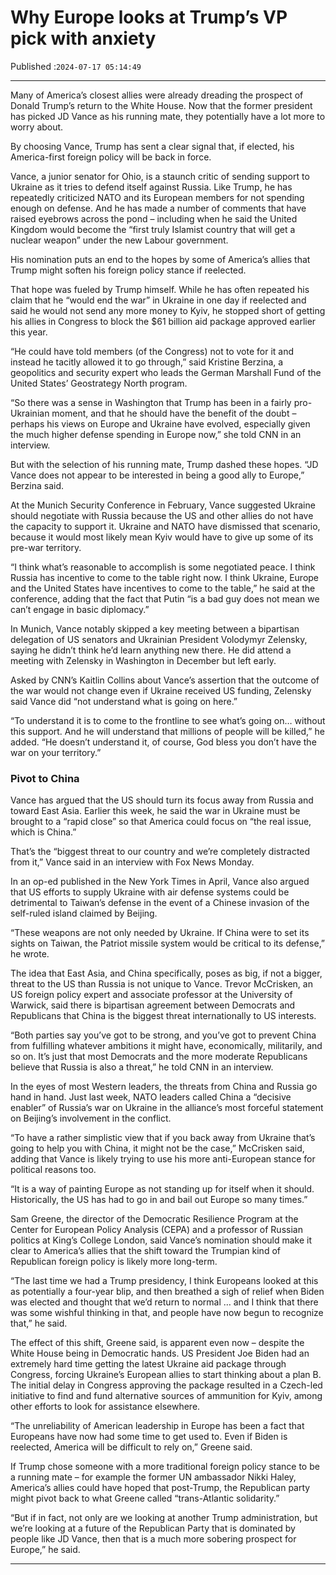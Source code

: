 # Why Europe looks at Trump’s VP pick with anxiety

Published :`2024-07-17 05:14:49`

---

Many of America’s closest allies were already dreading the prospect of Donald Trump’s return to the White House. Now that the former president has picked JD Vance as his running mate, they potentially have a lot more to worry about.

By choosing Vance, Trump has sent a clear signal that, if elected, his America-first foreign policy will be back in force.

Vance, a junior senator for Ohio, is a staunch critic of sending support to Ukraine as it tries to defend itself against Russia. Like Trump, he has repeatedly criticized NATO and its European members for not spending enough on defense. And he has made a number of comments that have raised eyebrows across the pond – including when he said the United Kingdom would become the “first truly Islamist country that will get a nuclear weapon” under the new Labour government.

His nomination puts an end to the hopes by some of America’s allies that Trump might soften his foreign policy stance if reelected.

That hope was fueled by Trump himself. While he has often repeated his claim that he “would end the war” in Ukraine in one day if reelected and said he would not send any more money to Kyiv, he stopped short of getting his allies in Congress to block the $61 billion aid package approved earlier this year.

“He could have told members (of the Congress) not to vote for it and instead he tacitly allowed it to go through,” said Kristine Berzina, a geopolitics and security expert who leads the German Marshall Fund of the United States’ Geostrategy North program.

“So there was a sense in Washington that Trump has been in a fairly pro-Ukrainian moment, and that he should have the benefit of the doubt – perhaps his views on Europe and Ukraine have evolved, especially given the much higher defense spending in Europe now,” she told CNN in an interview.

But with the selection of his running mate, Trump dashed these hopes. “JD Vance does not appear to be interested in being a good ally to Europe,” Berzina said.

At the Munich Security Conference in February, Vance suggested Ukraine should negotiate with Russia because the US and other allies do not have the capacity to support it. Ukraine and NATO have dismissed that scenario, because it would most likely mean Kyiv would have to give up some of its pre-war territory.

“I think what’s reasonable to accomplish is some negotiated peace. I think Russia has incentive to come to the table right now. I think Ukraine, Europe and the United States have incentives to come to the table,” he said at the conference, adding that the fact that Putin “is a bad guy does not mean we can’t engage in basic diplomacy.”

In Munich, Vance notably skipped a key meeting between a bipartisan delegation of US senators and Ukrainian President Volodymyr Zelensky, saying he didn’t think he’d learn anything new there. He did attend a meeting with Zelensky in Washington in December but left early.

Asked by CNN’s Kaitlin Collins about Vance’s assertion that the outcome of the war would not change even if Ukraine received US funding, Zelensky said Vance did “not understand what is going on here.”

“To understand it is to come to the frontline to see what’s going on… without this support. And he will understand that millions of people will be killed,” he added. “He doesn’t understand it, of course, God bless you don’t have the war on your territory.”

### Pivot to China

Vance has argued that the US should turn its focus away from Russia and toward East Asia. Earlier this week, he said the war in Ukraine must be brought to a “rapid close” so that America could focus on “the real issue, which is China.”

That’s the “biggest threat to our country and we’re completely distracted from it,” Vance said in an interview with Fox News Monday.

In an op-ed published in the New York Times in April, Vance also argued that US efforts to supply Ukraine with air defense systems could be detrimental to Taiwan’s defense in the event of a Chinese invasion of the self-ruled island claimed by Beijing.

“These weapons are not only needed by Ukraine. If China were to set its sights on Taiwan, the Patriot missile system would be critical to its defense,” he wrote.

The idea that East Asia, and China specifically, poses as big, if not a bigger, threat to the US than Russia is not unique to Vance. Trevor McCrisken, an US foreign policy expert and associate professor at the University of Warwick, said there is bipartisan agreement between Democrats and Republicans that China is the biggest threat internationally to US interests.

“Both parties say you’ve got to be strong, and you’ve got to prevent China from fulfilling whatever ambitions it might have, economically, militarily, and so on. It’s just that most Democrats and the more moderate Republicans believe that Russia is also a threat,” he told CNN in an interview.

In the eyes of most Western leaders, the threats from China and Russia go hand in hand. Just last week, NATO leaders called China a “decisive enabler” of Russia’s war on Ukraine in the alliance’s most forceful statement on Beijing’s involvement in the conflict.

“To have a rather simplistic view that if you back away from Ukraine that’s going to help you with China, it might not be the case,” McCrisken said, adding that Vance is likely trying to use his more anti-European stance for political reasons too.

“It is a way of painting Europe as not standing up for itself when it should. Historically, the US has had to go in and bail out Europe so many times.”

Sam Greene, the director of the Democratic Resilience Program at the Center for European Policy Analysis (CEPA) and a professor of Russian politics at King’s College London, said Vance’s nomination should make it clear to America’s allies that the shift toward the Trumpian kind of Republican foreign policy is likely more long-term.

“The last time we had a Trump presidency, I think Europeans looked at this as potentially a four-year blip, and then breathed a sigh of relief when Biden was elected and thought that we’d return to normal … and I think that there was some wishful thinking in that, and people have now begun to recognize that,” he said.

The effect of this shift, Greene said, is apparent even now – despite the White House being in Democratic hands. US President Joe Biden had an extremely hard time getting the latest Ukraine aid package through Congress, forcing Ukraine’s European allies to start thinking about a plan B. The initial delay in Congress approving the package resulted in a Czech-led initiative to find and fund alternative sources of ammunition for Kyiv, among other efforts to look for assistance elsewhere.

“The unreliability of American leadership in Europe has been a fact that Europeans have now had some time to get used to. Even if Biden is reelected, America will be difficult to rely on,” Greene said.

If Trump chose someone with a more traditional foreign policy stance to be a running mate – for example the former UN ambassador Nikki Haley, America’s allies could have hoped that post-Trump, the Republican party might pivot back to what Greene called “trans-Atlantic solidarity.”

“But if in fact, not only are we looking at another Trump administration, but we’re looking at a future of the Republican Party that is dominated by people like JD Vance, then that is a much more sobering prospect for Europe,” he said.

---

